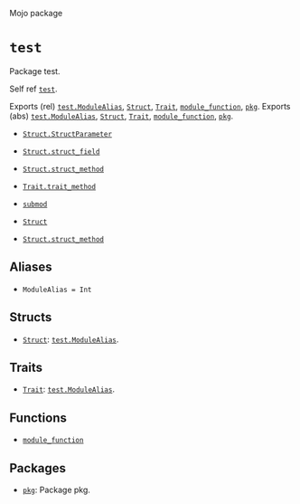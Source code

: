 Mojo package

# `test`

Package test.

Self ref [`test`](_index.md).

Exports (rel) [`test.ModuleAlias`](_index.md#aliases), [`Struct`](Struct-.md), [`Trait`](Trait-.md), [`module_function`](module_function.md), [`pkg`](pkg/_index.md).
Exports (abs) [`test.ModuleAlias`](_index.md#aliases), [`Struct`](Struct-.md), [`Trait`](Trait-.md), [`module_function`](module_function.md), [`pkg`](pkg/_index.md).

 - [`Struct.StructParameter`](Struct-.md#parameters)
 - [`Struct.struct_field`](Struct-.md#fields)
 - [`Struct.struct_method`](Struct-.md#struct_method)

 - [`Trait.trait_method`](Trait-.md#trait_method)

 - [`submod`](pkg/submod/_index.md)
 - [`Struct`](pkg/submod/Struct-.md)
 - [`Struct.struct_method`](pkg/submod/Struct-.md#struct_method)



## Aliases

- `ModuleAlias = Int`

## Structs

- [`Struct`](Struct-.md): [`test.ModuleAlias`](_index.md#aliases).

## Traits

- [`Trait`](Trait-.md): [`test.ModuleAlias`](_index.md#aliases).

## Functions

- [`module_function`](module_function.md)

## Packages

- [`pkg`](pkg/_index.md): Package pkg.

